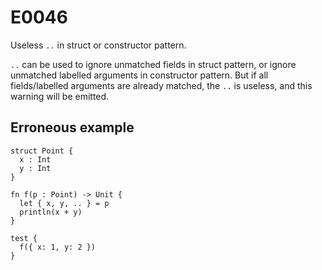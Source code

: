 # E0046

Useless `..` in struct or constructor pattern.

`..` can be used to ignore unmatched fields in struct pattern,
or ignore unmatched labelled arguments in constructor pattern.
But if all fields/labelled arguments are already matched, the `..` is useless,
and this warning will be emitted.

## Erroneous example

```moonbit
struct Point {
  x : Int
  y : Int
}

fn f(p : Point) -> Unit {
  let { x, y, .. } = p
  println(x + y)
}

test {
  f({ x: 1, y: 2 })
}
```
